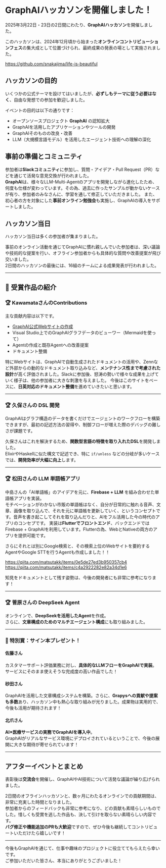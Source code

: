 # GraphAIハッカソンを開催しました！

2025年3月22日・23日の2日間にわたり、**GraphAIハッカソン**を開催しました。

このハッカソンは、2024年12月頃から始まった**オンラインコントリビューションフェス**の集大成として位置づけられ、最終成果の発表の場として実施されました。

https://github.com/snakajima/life-is-beautiful

## ハッカソンの目的

いくつかの公式テーマを設けてはいましたが、**必ずしもテーマに従う必要はなく**、自由な発想での参加を歓迎しました。

イベントの目的は以下の通りです：

- オープンソースプロジェクト **GraphAI** の認知拡大  
- GraphAIを活用したアプリケーションやツールの開発  
- GraphAIそのものの改良・改善  
- LLM（大規模言語モデル）を活用したエージェント技術への理解の深化  

## 事前の準備とコミュニティ

参加者は**Slackコミュニティ**に参加し、質問・アイデア・Pull Request（PR）などを通じて活発な意見交換が行われました。  
**GraphAI**は、様々なLLM-Multi-Agentのアプリを開発しながら進化したため、何度も仕様が変わっています。その為、過去に作ったサンプルが動かないケースが有り、参加者のみなさんに、学習を通して修正していただきました。
また、初心者の方を対象にした**事前オンライン勉強会**も実施し、GraphAIの導入をサポートしました。

## ハッカソン当日

ハッカソン当日は多くの参加者が集まりました。

事前のオンライン活動を通じてGraphAIに慣れ親しんでいた参加者は、深い議論や技術的な提案を行い、オフライン参加者からも具体的な質問や改善提案が飛び交いました。  
2日間のハッカソンの最後には、16組のチームによる成果発表が行われました。

---

## 🎉 受賞作品の紹介

### 🏆 KawamataさんのContributions

主な貢献内容は以下です。
- [GraphAI公式Webサイトの作成](https://graphai.info/)
- Visual Studio上でのGraphAIグラフデータのビューワー（Mermaidを使って）  
- Agentの作成と既存Agentへの改善提案  
- ドキュメント整備  

特にWebサイトは、GraphAIで自動生成されたドキュメントの活用や、Zennなど外部からの動的なドキュメント取り込みなど、**メンテナンス性まで考慮された設計**が高く評価されました。Slackに参加後、怒涛の勢いで様々な成果を上げていく様子は、他の参加者に大きな刺激を与えました。 
今後はこのサイトをベースに、**日英対応のドキュメント整備**を進めていきたいと思います。

---

### 🏆 久保さんの DSL 開発

GraphAIはグラフ構造のデータを書くだけでエージェントのワークフローを構築できますが、最初の記述方法の習得や、制御フローが増えた際のデバッグの難しさが課題です。

久保さんはこれを解決するため、**関数型言語の特徴を取り入れたDSL**を開発しました。  
ElixirやHaskellに似た構文で記述でき、特に `if/unless` などの分岐が多いケースでは、**開発効率が大幅に向上**します。

---

### 🏆 松田さんの LLM 単語帳アプリ

中島さんの「AI単語帳」のアイデアを元に、**Firebase + LLM** を組み合わせた単語帳アプリを実装。  
モチベーションがわかない市販の単語帳はなく、自分が日常的に触れる音声、文章、画像を取り込んで、それを元に単語帳を更新していく、というコンセプトです。音声を書き起こしてそれを取り込んだりと、AIをフル活用した今の時代のアプリのコンセプです。
実装は**Flutterでフロントエンド**、バックエンドではFirebase + GraphAIを利用しています。Flutterの為、WebとNativeの両方のアプリを提供可能です。  

さらにそれとは別にGoogle検索と、その検索上位のWebサイトを要約するAgentやGoogle STTを行うAgentも作成しました！！

https://qiita.com/matsutakk/items/0e5de27ed3b950357cb4
https://qiita.com/matsutakk/items/c4a2922282e82a34d1e6

知見をドキュメントとして残す姿勢は、今後の開発者にも非常に参考になります！

---

### 🏆 菅原さんの DeepSeek Agent

オンラインで、**DeepSeekを活用したAgent**を作成。  
さらに、**文章構成のためのマルチエージェント構成**にも取り組みました。

---

### 🏅 特別賞：サイン本プレゼント！

#### 佐藤さん  
カスタマーサポート評価業務に対し、**具体的なLLMフローをGraphAIで実装**。  
サービスにそのまま使えそうな完成度の高い作品でした！

#### 砂田さん  
GraphAIを活用した文章構成システムを構築。さらに、**Grapysへの貢献や提案も多数**あり、ハッカソン中も熱心な取り組みが光りました。成果物は実用的で、今後も活用が期待されます！

#### 北爪さん  
**AI×医療サービスの実務でGraphAIを導入中**。  
GraphAIがリアルなサービス環境にデプロイされているということで、今後の展開に大きな期待が寄せられています！

---

## アフターイベントとまとめ

表彰後は**交流会**を開催し、GraphAIやAI技術について活発な議論が繰り広げられました。

2日間のオフラインハッカソンと、数ヶ月にわたるオンラインでの貢献期間は、非常に充実した時間となりました。  
参加者からのフィードバックも非常に参考になり、どの貢献も素晴らしいものでした。惜しくも受賞を逃した作品も、決して引けを取らない素晴らしい内容です。  
**バグ修正や機能追加のPRも大歓迎**ですので、ぜひ今後も継続してコントリビュートいただけたら嬉しいです！

---

今後もGraphAIを通じて、仕事や趣味のプロジェクトに役立ててもらえたら幸いです。  
ご参加いただいた皆さん、本当にありがとうございました！
